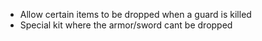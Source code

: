 - Allow certain items to be dropped when a guard is killed
- Special kit where the armor/sword cant be dropped
